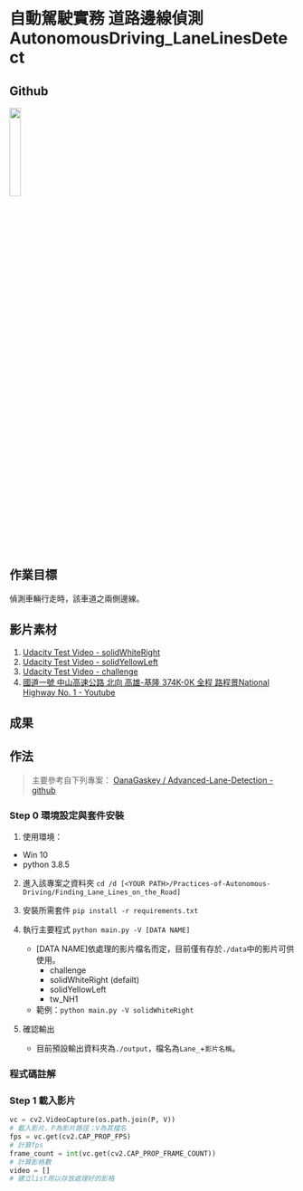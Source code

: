# 自動駕駛實務 道路邊線偵測 AutonomousDriving_LaneLinesDetect

## Github

[<img src=https://i.imgur.com/3aZfqpy.png width=20% />](https://github.com/Abner0627/Practices-of-Autonomous-Driving/tree/main/Finding_Lane_Lines_on_the_Road)

## 作業目標

偵測車輛行走時，該車道之兩側邊線。

## 影片素材

1. [Udacity Test Video - solidWhiteRight](https://github.com/udacity/CarND-LaneLines-P1/blob/master/test_videos/solidWhiteRight.mp4)
2. [Udacity Test Video - solidYellowLeft](https://github.com/udacity/CarND-LaneLines-P1/blob/master/test_videos/solidYellowLeft.mp4)
3. [Udacity Test Video - challenge](https://github.com/udacity/CarND-LaneLines-P1/blob/master/test_videos/challenge.mp4)
4. [國道一號 中山高速公路 北向 高雄-基隆 374K-0K 全程 路程景National Highway No. 1 - Youtube ](https://www.youtube.com/watch?v=0crwED4yhBA)

## 成果

## 作法

>主要參考自下列專案：
>[OanaGaskey / Advanced-Lane-Detection - github](https://github.com/OanaGaskey/Advanced-Lane-Detection)

### Step 0 環境設定與套件安裝

1. 使用環境：  
* Win 10 
* python 3.8.5

2. 進入該專案之資料夾
`cd /d [<YOUR PATH>/Practices-of-Autonomous-Driving/Finding_Lane_Lines_on_the_Road]`

3. 安裝所需套件
`pip install -r requirements.txt`

4. 執行主要程式
`python main.py -V [DATA NAME]`

      * [DATA NAME]依處理的影片檔名而定，目前僅有存於`./data`中的影片可供使用。 
          *  challenge
          *  solidWhiteRight (defailt)
          *  solidYellowLeft
          *  tw_NH1
      * 範例：`python main.py -V solidWhiteRight`

5. 確認輸出
   * 目前預設輸出資料夾為`./output`，檔名為`Lane_`+`影片名稱`。

### 程式碼註解
### Step 1 載入影片
``` python
vc = cv2.VideoCapture(os.path.join(P, V)) 
# 載入影片，P為影片路徑；V為其檔名
fps = vc.get(cv2.CAP_PROP_FPS)
# 計算fps
frame_count = int(vc.get(cv2.CAP_PROP_FRAME_COUNT))
# 計算影格數
video = []
# 建立list用以存放處理好的影格
```
